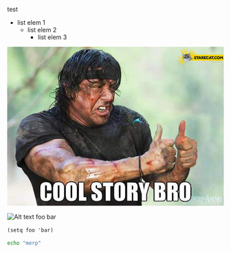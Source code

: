 test

* list elem 1
  * list elem 2
    * list elem 3

![Alt text](/images/cool-story-bro-sylvester-stallone.jpg?raw=true "test image")


![Alt text](http://starecat.com/content/wp-content/uploads/cool-story-bro-sylvester-stallone.jpg "Foo title")
foo bar

```elisp
(setq foo 'bar)
```

```bash
echo "merp"
```
